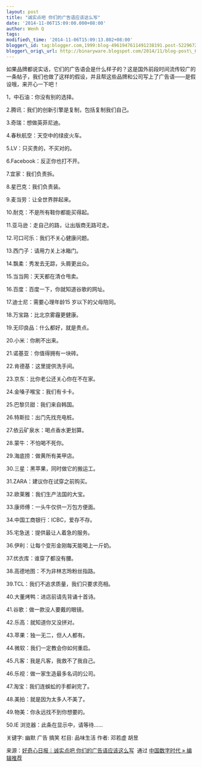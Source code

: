 ```yaml
--- 
layout: post 
title: "诚实点吧 你们的广告语应该这么写" 
date: '2014-11-06T15:09:00.000+08:00' 
author: Wenh Q
tags:
modified\_time: '2014-11-06T15:09:13.802+08:00' 
blogger\_id: tag:blogger.com,1999:blog-4961947611491238191.post-5229672901769109910
blogger\_orig\_url: http://binaryware.blogspot.com/2014/11/blog-post\_63.html
---
```

如果品牌都说实话，它们的广告语会是什么样子的？这是国外前段时间流传较广的一条帖子，我们也做了这样的假设，并且帮这些品牌和公司写上了广告语——是假设哦，来开心一下吧！



1，中石油：你没有别的选择。



2.腾讯：我们的创新引擎是复制，包括复制我们自己。



3.奇瑞：想做英菲尼迪。



4.春秋航空：天空中的绿皮火车。



5.LV：只买贵的，不买对的。



6.Facebook：反正你也打不开。



7.宜家：我们负责拆。



8.星巴克：我们负责装。



9.麦当劳：让全世界胖起来。



10.耐克：不是所有鞋你都能买得起。



11.亚马逊：走自己的路，让出版商无路可走。



12.可口可乐：我们不关心健康问题。



13.西门子：请用力关上冰箱门。



14.飘柔：秀发去无踪，头屑更出众。



15.当当网：天天都在清仓甩卖。



16.百度：百度一下，你就知道谷歌的网址。



17.迪士尼：需要心理年龄15 岁以下的父母陪同。



18.万宝路：比北京雾霾更健康。



19.无印良品：什么都好，就是贵点。



20.小米：你刷不出来。



21.诺基亚：你值得拥有一块砖。



22.肯德基：这里提供洗手间。



23.京东：比你老公还关心你在不在家。



24.金嗓子喉宝：我们有卡卡。



25.巴黎贝甜：我们来自韩国。



26.特斯拉：出门先找充电桩。



27.依云矿泉水：喝点香水更划算。



28.蒙牛：不怕喝不死你。



29.海底捞：做黄所有美甲店。



30.三星：黑苹果，同时做它的搬运工。



31.ZARA：建议你在试穿之前购买。



32.欧莱雅：我们生产法国的大宝。



33.康师傅：一头牛仅供一万包方便面。



34.中国工商银行：ICBC，爱存不存。



35.宅急送：提供最让人着急的服务。



36.伊利：让每个变形金刚每天能喝上一斤奶。



37.优衣库：谁穿了都没有腰。



38.高德地图：不为非林志玲粉丝指路。



39.TCL：我们不追求质量，我们只要求亮相。



40.大董烤鸭：进店前请先背诵十首诗。



41.谷歌：做一款没人要戴的眼镜。



42.乐高：就知道你又没拼对。



43.苹果：独一无二，但人人都有。



44.微软：我们一定教会你如何重启。



45.凡客：我是凡客，我救不了我自己。



46.乐视：做一家生造最多名词的公司。



47.淘宝：我们连蜈蚣的手都剁完了。



48.美拍：就是因为太多人不美了。



49.物美：你永远找不到你想要的。



50.IE 浏览器：此条在显示中，请等待……



关键字: 幽默 广告 搞笑 栏目: 品味生活 作者: 邓若虚 胡昱
<div>




</div>

<div>

来源：[好奇心日报｜诚实点吧
你们的广告语应该这么写](http://feedproxy.google.com/~r/chinagfwblog/~3/v8VXnvyyaUc/)  通过 [中国数字时代
»
编辑推荐](http://pipes.yahoo.com/pipes/pipe.info?_id=4ebbe79f06d4342d785a0cab9913dc0c)

</div>
